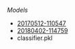 *Models*
- [20170512-110547](https://drive.google.com/file/d/0B5MzpY9kBtDVZ2RpVDYwWmxoSUk)
- [20180402-114759](https://drive.google.com/open?id=1EXPBSXwTaqrSC0OhUdXNmKSh9qJUQ55-)
- classifier.pkl

